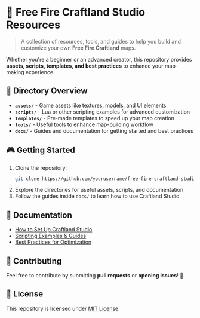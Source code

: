 # 🚀 Free Fire Craftland Studio Resources  

> A collection of resources, tools, and guides to help you build and customize your own **Free Fire Craftland** maps. 

Whether you're a beginner or an advanced creator, this repository provides **assets, scripts, templates, and best practices** to enhance your map-making experience.  

## 📁 Directory Overview  

- **`assets/`** - Game assets like textures, models, and UI elements  
- **`scripts/`** - Lua or other scripting examples for advanced customization  
- **`templates/`** - Pre-made templates to speed up your map creation  
- **`tools/`** - Useful tools to enhance map-building workflow  
- **`docs/`** - Guides and documentation for getting started and best practices  

## 🎮 Getting Started  

1. Clone the repository:  
   ```bash
   git clone https://github.com/yourusername/free-fire-craftland-studio-resources.git
   ```
2. Explore the directories for useful assets, scripts, and documentation  
3. Follow the guides inside `docs/` to learn how to use Craftland Studio  

## 📖 Documentation  

- [How to Set Up Craftland Studio](docs/setup.md)  
- [Scripting Examples & Guides](docs/scripting.md)  
- [Best Practices for Optimization](docs/best-practices.md)  

## 🤝 Contributing  

Feel free to contribute by submitting **pull requests** or **opening issues**! 🎯  

## 📜 License  

This repository is licensed under [MIT License](LICENSE).  